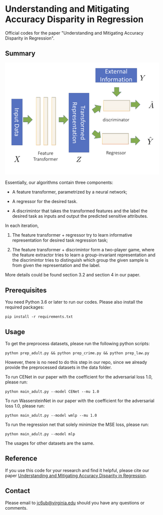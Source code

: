 # Understanding and Mitigating Accuracy Disparity in Regression

Official codes for the paper "Understanding and Mitigating Accuracy Disparity in Regression".


## Summary

![](./figures/algorithm_illustration.png)

Essentially, our algorithms contain three components:

* A feature transformer, parametrized by a neural network;

* A regressor for the desired task.

*  A discrimintor that takes the transformed features and the label the desired task as inputs and output the predicted sensitive attributes.

In each iteration, 

1. The feature transformer + regressor try to learn informative representation for desired task regression task;

2. The feature transformer + discrimintor form a two-player game, where the feature extractor tries to learn a group-invariant representation and the discrimintor tries to distinguish which group the given sample is from given the representation and the label.



More details could be found section 3.2 and section 4 in our paper.




## Prerequisites

You need Python 3.6 or later to run our codes. Please also install the required packages: 

```
pip install -r requirements.txt
```

## Usage

To get the preprocess datasets, please run the following python scripts:

```
python prep_adult.py && python prep_crime.py && python prep_law.py
```

However, there is no need to do this step in our repo, since we already provide the preprocessed datasets in the data folder.

To run CENet in our paper with the coefficient for the adversarial loss 1.0, please run:

```
python main_adult.py --model CENet --mu 1.0
```

To run WassersteinNet in our paper with the coefficient for the adversarial loss 1.0, please run:

```
python main_adult.py --model wmlp --mu 1.0
```

To run the regression net that solely minimize the MSE loss, please run:

```
python main_adult.py --model mlp
```

The usages for other datasets are the same.


## Reference

If you use this code for your research and find it helpful, please cite our paper [Understanding and Mitigating Accuracy Disparity in Regression](https://openreview.net/pdf?id=N9oPAFcuYWX).

## Contact

Please email to [jc6ub@virginia.edu](mailto:jc6ub@virginia.edu) should you have any questions or comments.